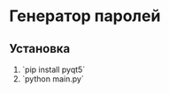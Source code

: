 # Генератор паролей
<h2>Установка</h2>
<ol>
    <li>`pip install pyqt5`</li>
    <li>`python main.py`</li>
</ol>